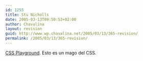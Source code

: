 ```yaml
---
id: 1255
title: Stu Nicholls
date: 2005-03-13T09:50:53+02:00
author: Chavalina
layout: revision
guid: http://www.wp.chavalina.net/2005/03/13/365-revision/
permalink: /2005/03/13/365-revision/
---
```

<a href="http://stunicholls.myby.co.uk/" target="_blank">CSS Playground</a>. Esto es un mago del CSS.